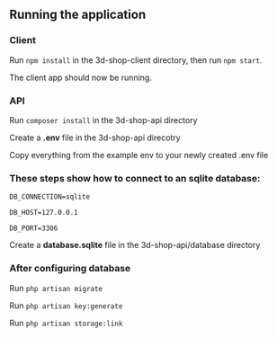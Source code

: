 ## Running the application

### Client

Run `npm install` in the 3d-shop-client directory, then run `npm start`.

The client app should now be running.

### API
Run `composer install` in the 3d-shop-api directory

Create a **.env** file in the 3d-shop-api direcotry

Copy everything from the example env to your newly created .env file

### These steps show how to connect to an sqlite database:

`DB_CONNECTION=sqlite`

`DB_HOST=127.0.0.1`

`DB_PORT=3306`

Create a **database.sqlite** file in the 3d-shop-api/database directory

### After configuring database

Run `php artisan migrate`

Run `php artisan key:generate`

Run `php artisan storage:link`
